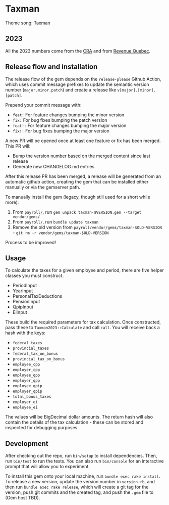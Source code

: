 # Taxman

Theme song: [Taxman](https://www.youtube.com/watch?v=l0zaebtU-CA)

## 2023

All the 2023 numbers come from the
[CRA](https://www.canada.ca/en/revenue-agency/services/forms-publications/payroll/t4127-payroll-deductions-formulas/t4127-jan/t4127-jan-payroll-deductions-formulas-computer-programs.html#toc38)
and from [Revenue Quebec](https://www.revenuquebec.ca/documents/en/formulaires/tp/TP-1015.F-V%282023-01%29.pdf).

## Release flow and installation

The release flow of the gem depends on the `release-please` Github Action,
which uses commit message prefixes to update the semantic version number
(`major.minor.patch`) and create a release like `v[major].[minor].[patch]`.

Prepend your commit message with:
  - `feat:` For feature changes bumping the minor version
  - `fix:` For bug fixes bumping the patch version
  - `feat!:` For feature changes bumping the major version
  - `fix!:` For bug fixes bumping the major version

A new PR will be opened once at least one feature or fix has been merged. This
PR will:
  - Bump the version number based on the merged content since last release
  - Generate new CHANGELOG.md entries

After this release PR has been merged, a release will be generated from an
automatic github action, creating the gem that can be installed either manually
or via the gemserver path.

To manually install the gem (legacy, though still used for a short while more):

1. From `payroll/`, run `gem unpack taxman-$VERSION.gem --target vendor/gems/`
1. From `payroll/`, run `bundle update taxman`
1. Remove the old version from `payroll/vendor/gems/taxman-$OLD-VERSION` - `git rm -r vendor/gems/taxman-$OLD-VERSION`

Process to be improved!

## Usage

To calculate the taxes for a given employee and period, there are five helper classes you must construct.

  - PeriodInput
  - YearInput
  - PersonalTaxDeductions
  - PensionInput
  - QpipInput
  - EiInput

These build the required parameters for tax calculation.  Once constructed,
pass these to `Taxman2023::Calculate` and call `call`.  You will receive back a
hash with the keys:

 - `federal_taxes`
 - `provincial_taxes`
 - `federal_tax_on_bonus`
 - `provincial_tax_on_bonus`
 - `employee_cpp`
 - `employer_cpp`
 - `employee_qpp`
 - `employer_qpp`
 - `employee_qpip`
 - `employer_qpip`
 - `total_bonus_taxes`
 - `employer_ei`
 - `employee_ei`

The values will be BigDecimal dollar amounts.  The return hash will also
contain the details of the tax calculation - these can be stored and inspected
for debugging purposes.

## Development

After checking out the repo, run `bin/setup` to install dependencies. Then, run `bin/test` to run the tests. You can also run `bin/console` for an interactive prompt that will allow you to experiment.

To install this gem onto your local machine, run `bundle exec rake install`. To release a new version, update the version number in `version.rb`, and then run `bundle exec rake release`, which will create a git tag for the version, push git commits and the created tag, and push the `.gem` file to (Gem host TBD).
